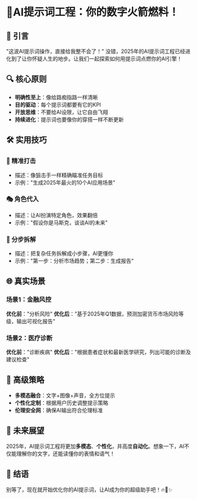 # 🚀AI提示词工程：你的数字火箭燃料！

## 🌟 引言
"这波AI提示词操作，直接给我整不会了！" 没错，2025年的AI提示词工程已经进化到了让你怀疑人生的地步。让我们一起探索如何用提示词点燃你的AI引擎！

## 🔍 核心原则
- **明确性至上**：像给路痴指路一样清晰
- **目的驱动**：每个提示词都要有它的KPI
- **开放思维**：不要给AI设限，让它自由飞翔
- **持续进化**：提示词也要像你的穿搭一样不断更新

## 🛠️ 实用技巧
### 🎯 精准打击
- 描述：像狙击手一样精确瞄准任务目标
- 示例："生成2025年最火的10个AI应用场景"

### 🎭 角色代入
- 描述：让AI扮演特定角色，效果翻倍
- 示例："假设你是马斯克，谈谈AI的未来"

### 🧩 分步拆解
- 描述：把复杂任务拆解成小步骤，AI更懂你
- 示例："第一步：分析市场趋势；第二步：生成报告"

## 🌐 真实场景
### 场景1：金融风控
**优化前**："分析风险"
**优化后**："基于2025年Q1数据，预测加密货币市场风险等级，输出可视化报告"

### 场景2：医疗诊断
**优化前**："诊断疾病"
**优化后**："根据患者症状和最新医学研究，列出可能的诊断及建议检查"

## 🚀 高级策略
- **多模态融合**：文字+图像+声音，全方位提示
- **个性化定制**：根据用户历史调整提示策略
- **伦理安全网**：确保AI输出符合伦理标准

## 🔮 未来展望
2025年，AI提示词工程将更加**多模态**、**个性化**，并高度**自动化**。想象一下，AI不仅能理解你的文字，还能读懂你的表情和语气！

## 💪 结语
别等了，现在就开始优化你的AI提示词，让AI成为你的超级助手吧！🔥🚀✨